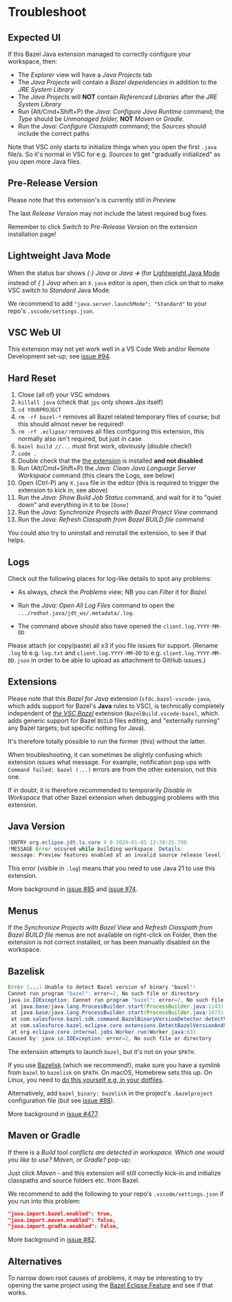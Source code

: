 # Troubleshoot

## Expected UI

If this Bazel Java extension managed to correctly configure your workspace, then:

* The _Explorer_ view will have a _Java Projects_ tab
* The _Java Projects_ will contain a _Bazel dependencies_ in addition to the _JRE System Library_
* The _Java Projects_ will **NOT** contain _Referenced Libraries_ after the _JRE System Library_
* Run (Alt/Cmd+Shift+P) the _Java: Configure Java Runtime_ command; the _Type_ should be _Unmanaged folder,_ **NOT** _Maven_ or _Gradle._
* Run the _Java: Configure Classpath_ command; the _Sources_ should include the correct paths

Note that VSC only starts to initialize things when you open the first `.java` file/s.
So it's normal in VSC for e.g. _Sources_ to get "gradually initialized" as you open more Java files.

## Pre-Release Version

Please note that this extension's is currently still in _Preview._

The last _Release Version_ may not include the latest required bug fixes.

Remember to click _Switch to Pre-Release Version_ on the extension installation page!

## Lightweight Java Mode

When the status bar shows _{·} Java_ or _Java ✈️_ (for
[Lightweight Java Mode](https://code.visualstudio.com/docs/java/java-project#_lightweight-mode)
instead of _{ } Java_ when an `X.java` editor is open, then click on that to make VSC switch to
_Standard_ Java Mode.

We recommend to add `"java.server.launchMode": "Standard"` to your repo's `.vscode/settings.json`.

## VSC Web UI

This extension may not yet work well in a VS Code Web and/or Remote Development set-up;
see [issue #94](https://github.com/salesforce/bazel-vscode-java/issues/94).

## Hard Reset

1. Close (all of) your VSC windows
1. `killall java` (check that `jps` only shows _Jps_ itself)
1. `cd YOURPROJECT`
1. `rm -rf bazel-*` removes all Bazel related temporary files of course; but this should almost never be required!
1. `rm -rf .eclipse/` removes all files configuring this extension, this normally also isn't required, but just in case
1. `bazel build //...` must first work, obviously (double check!)
1. `code .`
1. Double check that the [the extension](vscode:extension/sfdc.bazel-vscode-java) is installed **and not disabled**
1. Run (Alt/Cmd+Shift+P) the _Java: Clean Java Language Server Workspace_ command (this clears the Logs, see below)
1. Open (Ctrl-P) any `X.java` file in the editor (this is required to trigger the extension to kick in, see above)
1. Run the _Java: Show Build Job Status_ command, and wait for it to "quiet down" and everything in it to be `[Done]`
1. Run the _Java: Synchronize Projects with Bazel Project View_ command
1. Run the _Java: Refresh Classpath from Bazel BUILD file_ command

You could also try to uninstall and reinstall the extension, to see if that helps.

## Logs

Check out the following places for log-like details to spot any problems:

* As always, check the _Problems_ view; NB you can _Filter_ it for _Bazel._

* Run the _Java: Open All Log Files_ command to open the `.../redhat.java/jdt_ws/.metadata/.log`.

* The command above should also have opened the `client.log.YYYY-MM-DD`

Please attach (or copy/paste) all x3 if you file issues for support.
(Rename `.log` to e.g. `log.txt` and `client.log.YYYY-MM-DD` to e.g. `client.log.YYYY-MM-DD.json`
in order to be able to upload as attachment to GitHub issues.)

## Extensions

Please note that this _Bazel for Java_ extension (`sfdc.bazel-vscode-java`, which adds support for Bazel's **Java** rules to VSC), is technically completely independent of _[the VSC Bazel](https://marketplace.visualstudio.com/items?itemName=BazelBuild.vscode-bazel)_ extension (`BazelBuild.vscode-bazel`, which adds generic support for Bazel `BUILD` files editing, and "externally running" any Bazel targets; but specific nothing for Java).

It's therefore totally possible to run the former (this) without the latter.

When troubleshooting, it can sometimes be slightly confusing which extension issues what message. For example, notification pop ups with `Command failed: bazel (...)` errors are from the other extension, not this one.

If in doubt, it is therefore recommended to temporarily _Disable in Workspace_ that other Bazel extension when debugging problems with this extension.

## Java Version

```java
!ENTRY org.eclipse.jdt.ls.core 4 0 2024-01-05 12:39:25.798
!MESSAGE Error occured while building workspace. Details:
 message: Preview features enabled at an invalid source release level 11, preview can be enabled only at source level 21; code: 2098258; resource: /home/vorburger/git/github.com/vorburger/LearningBazel/java-one/src/main/java/ch/vorburger/learningbazel/Main.java;
```

This error (visible in `.log`) means that you need to use Java 21 to use this extension.

More background in [issue #85](https://github.com/salesforce/bazel-vscode-java/issues/85) and [issue #74](https://github.com/salesforce/bazel-vscode-java/issues/74).

## Menus

If the _Synchronize Projects with Bazel View_ and _Refresh Classpath from Bazel BUILD file_
menus are not available on right-click on Folder, then the extension is not correct installed,
or has been manually disabled on the workspace.

## Bazelisk

```java
Error (...) Unable to detect Bazel version of binary 'bazel'!
Cannot run program "bazel": error=2, No such file or directory
java.io.IOException: Cannot run program "bazel": error=2, No such file or directory
 at java.base/java.lang.ProcessBuilder.start(ProcessBuilder.java:1143)
 at java.base/java.lang.ProcessBuilder.start(ProcessBuilder.java:1073)
 at com.salesforce.bazel.sdk.command.BazelBinaryVersionDetector.detectVersion(BazelBinaryVersionDetector.java:57)
 at com.salesforce.bazel.eclipse.core.extensions.DetectBazelVersionAndSetBinaryJob.run(DetectBazelVersionAndSetBinaryJob.java:52)
 at org.eclipse.core.internal.jobs.Worker.run(Worker.java:63)
Caused by: java.io.IOException: error=2, No such file or directory
```

The extension attempts to launch `bazel`, but it's not on your `$PATH`.

If you use [Bazelisk](https://github.com/bazelbuild/bazelisk) (which we recommend!),
make sure you have a _symlink_ from `bazel` to `bazelisk` on `$PATH`. On macOS,
Homebrew sets this up. On Linux, you need to [do this yourself e.g. in your dotfiles](https://github.com/vorburger/vorburger-dotfiles-bin-etc/commit/b8dea1dcf465db6f201d1cfa4302b748a08fc3b5).

Alternatively, add `bazel_binary: bazelisk` in the project's `.bazelproject` configuration file (but see [issue #88](https://github.com/salesforce/bazel-vscode-java/issues/88)).

More background in [issue #477](https://github.com/salesforce/bazel-eclipse/issues/477).

## Maven or Gradle

If there is a _Build tool conflicts are detected in workspace. Which one would you like to use? Maven, or Gradle?_ pop-up:

Just click _Maven_ - and this extension will still correctly kick-in and initialize classpaths and source folders etc. from Bazel.

We recommend to add the following to your repo's `.vscode/settings.json` if you run into this problem:

```json
"java.import.bazel.enabled": true,
"java.import.maven.enabled": false,
"java.import.gradle.enabled": false,
```

More background in [issue #82](https://github.com/salesforce/bazel-vscode-java/issues/82).

## Alternatives

To narrow down root causes of problems, it may be interesting to try opening the same project
using the [Bazel Eclipse Feature](https://github.com/salesforce/bazel-eclipse/blob/main/docs/bef/README.md)
and see if that works.
